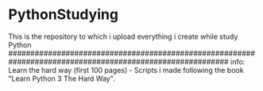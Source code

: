 # PythonStudying
This is the repository to which i upload everything i create while study Python
##########################################################################################################
  info: 
  Learn the hard way (first 100 pages) - Scripts i made following the book "Learn Python 3 The Hard Way".
  
  

  
